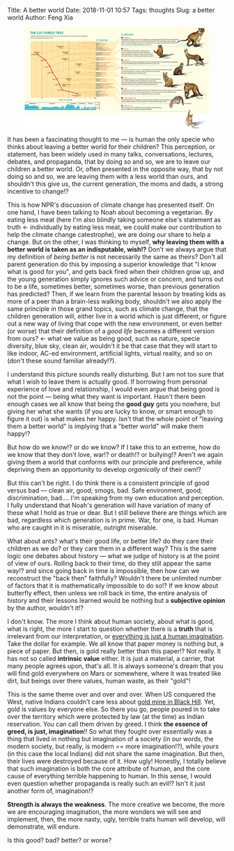 Title: A better world
Date: 2018-11-01 10:57
Tags: thoughts
Slug: a better world
Author: Feng Xia


<figure class="col s12">
  <img src="images/cat%20evolution%20timeline.jpg"/>
</figure>

It has been a fascinating thought to me &mdash; is human the only
specie who thinks about leaving a better world for their children?
This perception, or statement, has been widely used in many talks,
conversations, lectures, debates, and propaganda, that by doing so and
so, we are to leave our children a better world. Or, often presented
in the opposite way, that by not doing so and so, we are leaving them
with a less world than ours, and shouldn't this give us, the current
generation, the moms and dads, a strong incentive to change!?

This is how NPR's discussion of climate change has presented
itself. On one hand, I have been talking to Noah about becoming a
vegetarian. By eating less meat (here I'm also blindly taking someone
else's statement as truth &larr; individually by eating less meat, we
could make our contribution to help the climate change catestrophe),
we are doing our share to help a change. But on the other, I was
thinking to myself, **why leaving them with a better world is taken as
an indisputable, wish!?** Don't we always argue that my definition of
_being better_ is not necessarily the same as theirs? Don't all parent
generation do this by imposing a superior knowledge that "I know what
is good for you", and gets back fired when their children grow up, and
the young generation simply ignores such advice or concern, and turns
out to be a life, sometimes better, sometimes worse, than previous
generation has predicted? Then, if we learn from the parental lesson
by treating kids as more of a peer than a brain-less walking body,
shouldn't we also apply the same principle in those grand topics, such
as climate change, that the children generation will, either live in a
world which is just different, or figure out a new way of living that
cope with the new environment, or even better (or worse) that their
definition of a _good life_ becomes a different version from ours?
&larr; what we value as being good, such as nature, specie diversity,
blue sky, clean air, wouldn't it be that case that they will start to
like indoor, AC-ed environment, artificial lights, virtual reality,
and so on (don't these sound familiar already!?).

I understand this picture sounds really disturbing. But I am not too
sure that what I wish to leave them is actually good. If borrowing
from personal experience of love and relationship, I would even argue
that being good is not the point &mdash; being what they want is
important. Hasn't there been enough cases we all know that being the
**good guy** gets you nowhere, but giving her what she wants (if you
are lucky to know, or smart enough to figure it out) is what makes her
happy. Isn't that the whole point of "leaving them a better world" is
implying that a "better world" will make them happy!?

But how do we know!? or do we know? If I take this to an extreme, how
do we know that they don't love, war!? or death!? or bullying!? Aren't
we again giving them a world that conforms with our principle and
preference, while depriving them an opportunity to develop
_organically_ of their own!?

But this can't be right. I do think there is a consistent principle of
good versus bad &mdash; clean air, good; smogs, bad. Safe environment,
good; discrimination, bad.... I'm speaking from my own education and
perception. I fully understand that Noah's generation will have
variation of many of these what I hold as true or dear.  But I still
believe there are things which are bad, regardless which generation is
in prime. War, for one, is bad. Human who are caught in it is
miserable, outright miserable.


What about ants? what's their good life, or better life? do they care
their children as we do? or they care them in a different way? This is
the same logic one debates about history &mdash; what we judge of
history is at the point of view of ours. Rolling back to their time,
do they still appear the same way!? and since going back in time is
impossible, then how can we reconstruct the "back then" faithfully?
Wouldn't there be unlimited number of factors that it is
mathematically impossible to do so!? If we know about butterfly
effect, then unless we roll back in time, the entire analysis of
history and their lessons learned would be nothing but a **subjective
opinion** by the author, wouldn't it!?

I don't know. The more I think about human society, about what is
good, what is right, the more I start to question whether there is a
**truth** that is irrelevant from our interpretation, or [everything is
just a human imagination][2]. Take the dollar for example. We all know
that paper money is nothing but, a piece of paper. But then, is gold
really better than this paper!? Not really. It has not so called
**intrinsic value** either. It is just a material, a carrier, that
many people agrees upon, that's all. It is always someone's dream that
you will find gold everywhere on Mars or somewhere, where it was
treated like dirt, but beings over there values, human waste, as their
"gold"!

This is the same theme over and over and over. When US conquered the
West, native Indians couldn't care less about [gold mine in Black
Hill][1]. Yet, gold is values by everyone else. So there you go,
people poured in to take over the territory which were protected by
law (at the time) as Indian reservation. You can call them driven by
greed. I think **the essence of greed, is just, imagination**!! So
what they fought over essentially was a thing that lived in nothing
but imagination of a society (in our words, the modern society, but
really, is modern == more imagination!?), while yours (in this case
the local Indians) did not share the same imagination. But then, their
lives were destroyed because of it. How ugly! Honestly, I totally
believe that such imagination is both the core attribute of human, and
the core cause of everything terrible happening to human. In this
sense, I would even question whether propaganda is really such an
evil!? Isn't it just another form of, imagination!?

**Strength is always the weakness**. The more creative we become, the
more we are encouraging imagination, the more wonders we will see and
implement, then, the more nasty, ugly, terrible traits human will
develop, will demonstrate, will endure.

Is this good? bad? better? or worse?

[1]: https://en.wikipedia.org/wiki/Great_Sioux_War_of_1876
[2]: {filename}/thoughts/imagination%20is%20life.md
